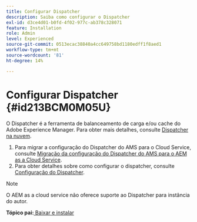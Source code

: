 ```yaml
---
title: Configurar Dispatcher
description: Saiba como configurar o Dispatcher
exl-id: d3ce4d01-b0fd-4f02-977c-ab378c328071
feature: Installation
role: Admin
level: Experienced
source-git-commit: 0513ecac38840a4cc649758bd1180edff1f8aed1
workflow-type: tm+mt
source-wordcount: '81'
ht-degree: 14%

---
```


# Configurar Dispatcher {#id213BCM0M05U}

O Dispatcher é a ferramenta de balanceamento de carga e/ou cache do Adobe Experience Manager. Para obter mais detalhes, consulte [Dispatcher na nuvem](https://experienceleague.adobe.com/docs/experience-manager-cloud-service/implementing/content-delivery/disp-overview.html?lang=en).

1. Para migrar a configuração do Dispatcher do AMS para o Cloud Service, consulte [Migração da configuração do Dispatcher do AMS para o AEM as a Cloud Service](https://experienceleague.adobe.com/docs/experience-manager-cloud-service/implementing/content-delivery/ams-aem.html?lang=en).
1. Para obter detalhes sobre como configurar o dispatcher, consulte [Configuração do Dispatcher](https://experienceleague.adobe.com/docs/experience-manager-dispatcher/using/configuring/dispatcher-configuration.html?lang=pt-BR).

>[!NOTE]
>
> O AEM as a cloud service não oferece suporte ao Dispatcher para instância do autor.

**Tópico pai:**[ Baixar e instalar](download-install.md)
